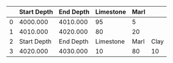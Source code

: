|    | Start Depth   | End Depth   | Limestone   | Marl   |      |
|---:|:--------------|:------------|:------------|:-------|:-----|
|  0 | 4000.000      | 4010.000    | 95          | 5      |      |
|  1 | 4010.000      | 4020.000    | 80          | 20     |      |
|  2 | Start Depth   | End Depth   | Limestone   | Marl   | Clay |
|  3 | 4020.000      | 4030.000    | 10          | 80     | 10   |